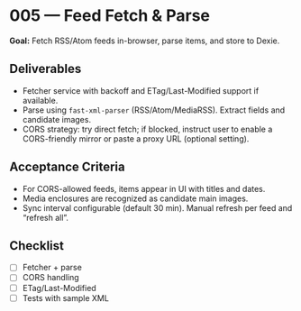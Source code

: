 # 005 — Feed Fetch & Parse

**Goal:** Fetch RSS/Atom feeds in-browser, parse items, and store to Dexie.

## Deliverables
- Fetcher service with backoff and ETag/Last-Modified support if available.
- Parse using `fast-xml-parser` (RSS/Atom/MediaRSS). Extract fields and candidate images.
- CORS strategy: try direct fetch; if blocked, instruct user to enable a CORS-friendly mirror or paste a proxy URL (optional setting).

## Acceptance Criteria
- For CORS-allowed feeds, items appear in UI with titles and dates.
- Media enclosures are recognized as candidate main images.
- Sync interval configurable (default 30 min). Manual refresh per feed and “refresh all”.

## Checklist
- [ ] Fetcher + parse
- [ ] CORS handling
- [ ] ETag/Last-Modified
- [ ] Tests with sample XML